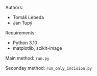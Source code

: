 Authors: 
  - Tomáš Lebeda
  - Jan Tupý

Requirements:
  - Python 3.10 
  - matplotlib, scikit-image

Main method: `run.py`

Seconday method: `run_only_incision.py`
